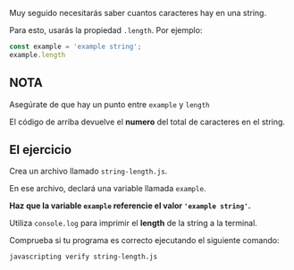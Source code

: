 Muy seguido necesitarás saber cuantos caracteres hay en una string.

Para esto, usarás la propiedad `.length`. Por ejemplo:

```js
const example = 'example string';
example.length
```

## NOTA

Asegúrate de que hay un punto entre `example` y `length`

El código de arriba devuelve el **numero** del total de caracteres en el string.


## El ejercicio

Crea un archivo llamado `string-length.js`.

En ese archivo, declará una variable llamada `example`.

**Haz que la variable `example` referencie el valor `'example string'`.**

Utiliza `console.log` para imprimir el **length** de la string a la terminal.

Comprueba si tu programa es correcto ejecutando el siguiente comando:

`javascripting verify string-length.js`
